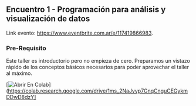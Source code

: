 ## Encuentro 1 - Programación para análisis y visualización de datos

Link evento: https://www.eventbrite.com.ar/e/117419866983.

### Pre-Requisito

Este taller es introductorio pero no empieza de cero. Preparamos un vistazo rápido de los conceptos básicos necesarios para poder aprovechar el taller al máximo.

[![Abrir En Colab](https://colab.research.google.com/assets/colab-badge.svg)](https://colab.research.google.com/drive/1ms_2NaJvvp7GnqCnguCEGykmDDwD8dzY]

